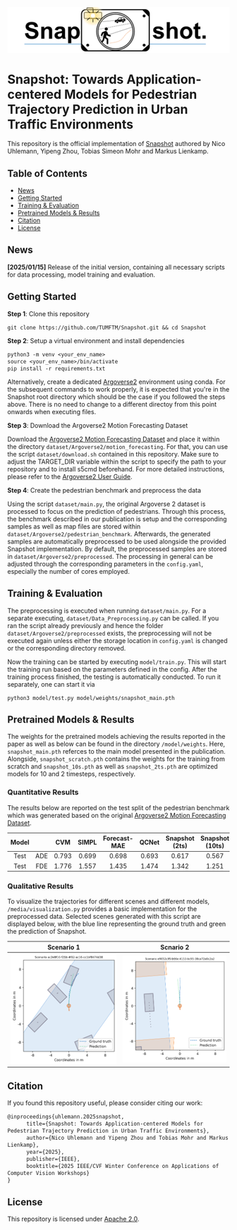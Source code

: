 ![](media/snapshot.png)
# Snapshot: Towards Application-centered Models for Pedestrian Trajectory Prediction in Urban Traffic Environments

This repository is the official implementation of [Snapshot](https://arxiv.org/abs/2409.01971) authored by Nico Uhlemann, Yipeng Zhou, Tobias Simeon Mohr and Markus Lienkamp.

## Table of Contents

* [News](#news)
* [Getting Started](#getting-started)
* [Training & Evaluation](#train_eval)
* [Pretrained Models & Results](#models_results)
* [Citation](#citation)
* [License](#license)

## News

**[2025/01/15]** Release of the initial version, containing all necessary scripts for data processing, model training and evaluation.


## Getting Started

**Step 1**: Clone this repository

```
git clone https://github.com/TUMFTM/Snapshot.git && cd Snapshot
```

**Step 2**: Setup a virtual environment and install dependencies

```
python3 -m venv <your_env_name>
source <your_env_name>/bin/activate
pip install -r requirements.txt
```
Alternatively, create a dedicated [Argoverse2](https://github.com/argoverse/av2-api) environment using conda.
For the subsequent commands to work properly, it is expected that you're in the Snapshot root directory which should be the case if you followed the steps above. There is no need to change to a different directoy from this point onwards when executing files.

**Step 3**: Download the Argoverse2 Motion Forecasting Dataset

Download the [Argoverse2 Motion Forecasting Dataset](https://www.argoverse.org/av2.html) and place it within the directory `dataset/Argoverse2/motion_forecasting`. For that, you can use the script `dataset/download.sh` contained in this repository. Make sure to adjust the TARGET_DIR variable within the script to specify the path to your repository and to install s5cmd beforehand.
For more detailed instructions, please refer to the [Argoverse2 User Guide](https://argoverse.github.io/user-guide/getting_started.html).

**Step 4**: Create the pedestrian benchmark and preprocess the data

Using the script `dataset/main.py`, the original Argoverse 2 dataset is processed to focus on the prediction of pedestrians. Through this process, the benchmark described in our publication is setup and the corresponding samples as well as map files are stored within `dataset/Argoverse2/pedestrian_benchmark`. Afterwards, the generated samples are automatically preprocessed to be used alongside the provided Snapshot implementation. By default, the preprocessed samples are stored in `dataset/Argoverse2/preprocessed`. The processing in general can be adjusted through the corresponding parameters in the `config.yaml`, especially the number of cores employed.

## Training & Evaluation <a name="train_eval"></a>
The preprocessing is executed when running `dataset/main.py`. For a separate executing, `dataset/Data_Preprocessing.py` can be called. If you ran the script already previously and hence the folder `dataset/Argoverse2/preprocessed` exists, the preprocessing will not be executed again unless either the storage location in `config.yaml` is changed or the corresponding directory removed.

Now the training can be started by executing `model/train.py`. This will start the training run based on the parameters defined in the config. After the training process finished, the testing is automatically conducted. To run it separately, one can start it via

```
python3 model/test.py model/weights/snapshot_main.pth
```

## Pretrained Models & Results <a name="models_results"></a>

The weights for the pretrained models achieving the results reported in the paper as well as below can be found in the directory `/model/weights`. Here, `snapshot_main.pth` referces to the main model presented in the publication. Alongside, `snapshot_scratch.pth` contains the weights for the training from scratch and `snapshot_10s.pth` as well as `snapshot_2ts.pth` are optimized models for 10 and 2 timesteps, respectively.

### Quantitative Results

The results below are reported on the test split of the pedestrian benchmark which was generated based on the original [Argoverse2 Motion Forecasting Dataset](https://www.argoverse.org/av2.html).

| Model | | CVM | SIMPL | Forecast-MAE | QCNet | Snapshot (2ts) | Snapshot (10ts) |
| :---: | :---: | :---: | :---: | :---: | :---: | :---: | :---: |
| Test | ADE| 0.793 | 0.699 | 0.698 | 0.693 | 0.617 | 0.567 |
| Test | FDE| 1.776 | 1.557 | 1.435 | 1.474 | 1.342 | 1.251 |

### Qualitative Results

To visualize the trajectories for different scenes and different models, `/media/visualization.py` provides a basic implementation for the preprocessed data. Selected scenes generated with this script are displayed below, with the blue line representing the ground truth and green the prediction of Snapshot.

Scenario 1 | Scnario 2
 :-------------------------:|:-------------------------:
![](media/scenario_1.png) | ![](media/scenario_2.png)


## Citation <a name="citation"></a>

If you found this repository useful, please consider citing our work:
```
@inproceedings{uhlemann.2025snapshot,
      title={Snapshot: Towards Application-centered Models for Pedestrian Trajectory Prediction in Urban Traffic Environments}, 
      author={Nico Uhlemann and Yipeng Zhou and Tobias Mohr and Markus Lienkamp},
      year={2025},
      publisher={IEEE},
      booktitle={2025 IEEE/CVF Winter Conference on Applications of Computer Vision Workshops}
}
```

## License <a name="license"></a>

This repository is licensed under [Apache 2.0](LICENSE).
